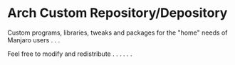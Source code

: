# Arch Custom Repository/Depository
Custom programs, libraries, tweaks and packages for the "home" needs of Manjaro users . . .

Feel free to modify and redistribute . . . . . .
